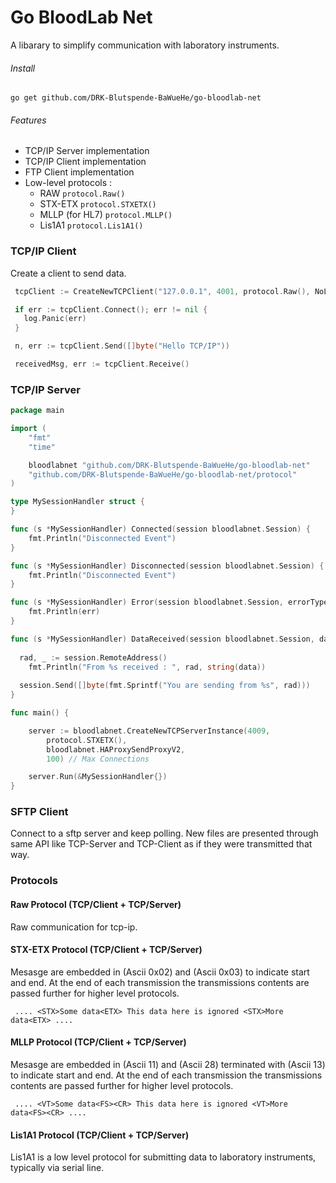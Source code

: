 # Go BloodLab Net

A libarary to simplify communication with laboratory instruments.

###### Install
`go get github.com/DRK-Blutspende-BaWueHe/go-bloodlab-net`

###### Features
  - TCP/IP Server implementation
  - TCP/IP Client implementation
  - FTP Client implementation
  - Low-level protocols : 
      - RAW `protocol.Raw()` 
	  - STX-ETX `protocol.STXETX()`  
	  - MLLP (for HL7) `protocol.MLLP()`
	  - Lis1A1  `protocol.Lis1A1()`

### TCP/IP Client 

Create a client to send data. 

``` go
 tcpClient := CreateNewTCPClient("127.0.0.1", 4001, protocol.Raw(), NoLoadBalancer)

 if err := tcpClient.Connect(); err != nil {  
   log.Panic(err)
 }

 n, err := tcpClient.Send([]byte("Hello TCP/IP"))

 receivedMsg, err := tcpClient.Receive()
```
### TCP/IP Server

``` go
package main

import (
	"fmt"
	"time"

	bloodlabnet "github.com/DRK-Blutspende-BaWueHe/go-bloodlab-net"
	"github.com/DRK-Blutspende-BaWueHe/go-bloodlab-net/protocol"
)

type MySessionHandler struct {
}

func (s *MySessionHandler) Connected(session bloodlabnet.Session) {
	fmt.Println("Disconnected Event")
}

func (s *MySessionHandler) Disconnected(session bloodlabnet.Session) {
	fmt.Println("Disconnected Event")
}

func (s *MySessionHandler) Error(session bloodlabnet.Session, errorType bloodlabnet.ErrorType, err error) {
	fmt.Println(err)
}

func (s *MySessionHandler) DataReceived(session bloodlabnet.Session, data []byte, receiveTimestamp time.Time) {
	
  rad, _ := session.RemoteAddress()
	fmt.Println("From %s received : ", rad, string(data))
	
  session.Send([]byte(fmt.Sprintf("You are sending from %s", rad)))
}

func main() {

	server := bloodlabnet.CreateNewTCPServerInstance(4009,
		protocol.STXETX(),
		bloodlabnet.HAProxySendProxyV2,
		100) // Max Connections

	server.Run(&MySessionHandler{})
}
```

### SFTP Client
Connect to a sftp server and keep polling. New files are presented through same API like TCP-Server and TCP-Client as if they were transmitted that way.

### Protocols

#### Raw Protocol (TCP/Client + TCP/Server)
Raw communication for tcp-ip. 

#### STX-ETX Protocol (TCP/Client + TCP/Server)
Mesasge are embedded in <STX> (Ascii 0x02) and <ETX> (Ascii 0x03) to indicate start and end. At the end of each transmission the transmissions contents are passed further for higher level protocols.

```Transmission example
 .... <STX>Some data<ETX> This data here is ignored <STX>More data<ETX> ....
```

#### MLLP Protocol (TCP/Client + TCP/Server)
Mesasge are embedded in <VT> (Ascii 11) and <FS> (Ascii 28) terminated with <CR> (Ascii 13) to indicate start and end. At the end of each transmission the transmissions contents are passed further for higher level protocols.

```Transmission example
 .... <VT>Some data<FS><CR> This data here is ignored <VT>More data<FS><CR> ....
```

#### Lis1A1 Protocol (TCP/Client + TCP/Server)
Lis1A1 is a low level protocol for submitting data to laboratory instruments, typically via serial line.
